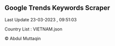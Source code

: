 

## Google Trends Keywords Scraper 
 
Last Update 23-03-2023 , 09:51:03

Country List :
VIETNAM.json



© Abdul Muttaqin 
